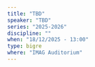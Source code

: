 ```yaml
---
title: "TBD"
speaker: "TBD"
series: "2025-2026"
discipline: ""
when: "18/12/2025 - 13:00"
type: bigre
where: "IMAG Auditorium"
---
```

